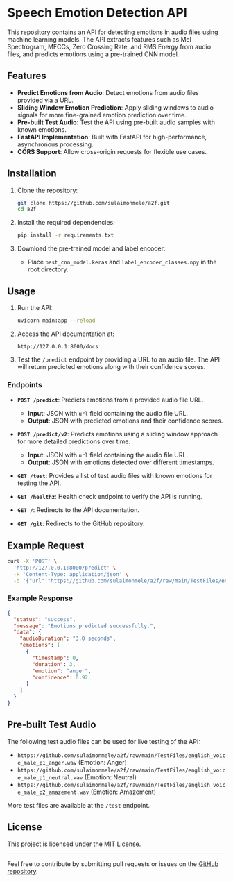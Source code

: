 # Speech Emotion Detection API

This repository contains an API for detecting emotions in audio files using machine learning models. The API extracts features such as Mel Spectrogram, MFCCs, Zero Crossing Rate, and RMS Energy from audio files, and predicts emotions using a pre-trained CNN model.

## Features

- **Predict Emotions from Audio**: Detect emotions from audio files provided via a URL.
- **Sliding Window Emotion Prediction**: Apply sliding windows to audio signals for more fine-grained emotion prediction over time.
- **Pre-built Test Audio**: Test the API using pre-built audio samples with known emotions.
- **FastAPI Implementation**: Built with FastAPI for high-performance, asynchronous processing.
- **CORS Support**: Allow cross-origin requests for flexible use cases.

## Installation

1. Clone the repository:
   ```bash
   git clone https://github.com/sulaimonmele/a2f.git
   cd a2f
   ```

2. Install the required dependencies:
   ```bash
   pip install -r requirements.txt
   ```

3. Download the pre-trained model and label encoder:
   - Place `best_cnn_model.keras` and `label_encoder_classes.npy` in the root directory.

## Usage

1. Run the API:
   ```bash
   uvicorn main:app --reload
   ```

2. Access the API documentation at:
   ```
   http://127.0.0.1:8000/docs
   ```

3. Test the `/predict` endpoint by providing a URL to an audio file. The API will return predicted emotions along with their confidence scores.

### Endpoints

- **`POST /predict`**: Predicts emotions from a provided audio file URL.
  - **Input**: JSON with `url` field containing the audio file URL.
  - **Output**: JSON with predicted emotions and their confidence scores.

- **`POST /predict/v2`**: Predicts emotions using a sliding window approach for more detailed predictions over time.
  - **Input**: JSON with `url` field containing the audio file URL.
  - **Output**: JSON with emotions detected over different timestamps.

- **`GET /test`**: Provides a list of test audio files with known emotions for testing the API.

- **`GET /healthz`**: Health check endpoint to verify the API is running.

- **`GET /`**: Redirects to the API documentation.

- **`GET /git`**: Redirects to the GitHub repository.

## Example Request

```bash
curl -X 'POST' \
  'http://127.0.0.1:8000/predict' \
  -H 'Content-Type: application/json' \
  -d '{"url":"https://github.com/sulaimonmele/a2f/raw/main/TestFiles/english_voice_male_p1_anger.wav"}'
```

### Example Response

```json
{
  "status": "success",
  "message": "Emotions predicted successfully.",
  "data": {
    "audioDuration": "3.0 seconds",
    "emotions": [
      {
        "timestamp": 0,
        "duration": 3,
        "emotion": "anger",
        "confidence": 0.92
      }
    ]
  }
}
```

## Pre-built Test Audio

The following test audio files can be used for live testing of the API:

- `https://github.com/sulaimonmele/a2f/raw/main/TestFiles/english_voice_male_p1_anger.wav` (Emotion: Anger)
- `https://github.com/sulaimonmele/a2f/raw/main/TestFiles/english_voice_male_p1_neutral.wav` (Emotion: Neutral)
- `https://github.com/sulaimonmele/a2f/raw/main/TestFiles/english_voice_male_p2_amazement.wav` (Emotion: Amazement)

More test files are available at the `/test` endpoint.

## License

This project is licensed under the MIT License.

---

Feel free to contribute by submitting pull requests or issues on the [GitHub repository](https://github.com/sulaimonmele/a2f).
